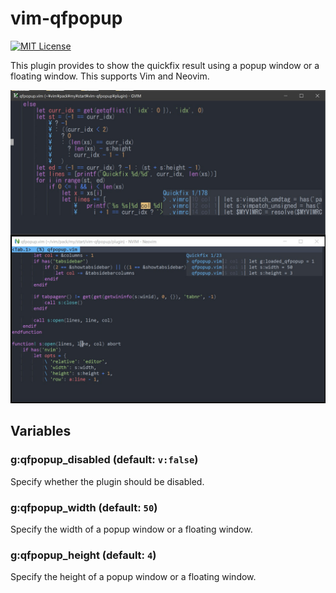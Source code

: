 
# vim-qfpopup

[![MIT License](https://img.shields.io/badge/license-MIT-blue.svg)](LICENSE)

This plugin provides to show the quickfix result using a popup window or a floating window.
This supports Vim and Neovim.

![](https://raw.githubusercontent.com/rbtnn/vim-qfpopup/master/qfpopup.jpg)


## Variables

### g:qfpopup_disabled (default: `v:false`)
Specify whether the plugin should be disabled.

### g:qfpopup_width (default: `50`)
Specify the width of a popup window or a floating window.

### g:qfpopup_height (default: `4`)
Specify the height of a popup window or a floating window.
